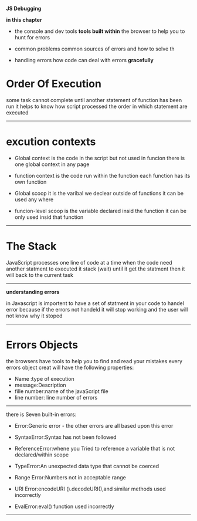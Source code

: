 **JS Debugging**

**in this chapter**

- the console and dev tools
**tools built within** the browser to help you to hunt for errors

- common problems
common sources of errors and how to solve th

- handling errors 
how code can deal with errors **gracefully**

<h1>Order Of Execution</h1>

some task cannot complete until another statement of function has been run
 it helps to know how script processed the order in which statement are executed 

 --------------------------------------

 <h1>excution contexts</h1>

 - Global context is the code in the script but not used in funcion 
 there is one global context in any page

 - function context is the code run within the function each function has its own function

 - Global scoop it is the varibal we declear outside of functions it can be used any where 

 - funcion-level scoop is the variable declared insid the function it can be only used insid that function

 -------------------------------------------

 <h1>The Stack</h1>

 JavaScript processes one line of code at a time  when the code need another statment to executed it stack (wait) until it get the statment then it will back to the current task 
 
 -----------------------------------------
 **understanding errors**

 in Javascript is importent to have a set of statment in your code to handel error because if the errors not handeld  it will stop working and the user will not know why it stoped 

 -------------------------------------------

 <h1>Errors Objects</h1>

  the browsers have tools to help you to find and read  your mistakes every errors object creat will have the following properties:

  - Name :type of execution
  - message:Description
  - fille number:name of the javaScript file
  - line number: line number of errors
  
  ------------------------------------
there is Seven built-in errors:

 -  Error:Generic error - the other errors 
    are all based upon this error 
- SyntaxError:Syntax has not been followed

- ReferenceError:whene you Tried to   reference a variable that is 
not declared/within scope 
- TypeError:An unexpected data type that 
cannot be coerced
- Range Error:Numbers not in acceptable range
- URI Error:encodeURI ().decodeURI(),and 
similar methods used incorrectly
- EvalError:eval() function used incorrectly

--------------------------------------------


